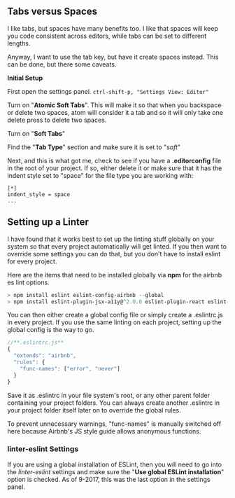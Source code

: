 ## Tabs versus Spaces

I like tabs, but spaces have many benefits too.  I like that spaces will keep you code consistent across editors, while tabs can be set to different lengths.

Anyway, I want to use the tab key, but have it create spaces instead.  This can be done, but there some caveats.

**Initial Setup**

First open the settings panel.
` ctrl-shift-p, "Settings View: Editor" `

Turn on "**Atomic Soft Tabs**". This will make it so that when you backspace or delete two spaces, atom will consider it a tab and so it will only take one delete press to delete two spaces.

Turn on "**Soft Tabs**"

Find the "**Tab Type**" section and make sure it is set to "_soft_"

Next, and this is what got me, check to see if you have a **.editorconfig** file in the root of your project.  If so, either delete it or make sure that it has the indent style set to "space" for the file type you are working with:

```
[*]
indent_style = space
...
```

## Setting up a Linter
I have found that it works best to set up the linting stuff globally on your system so that every project automatically will get linted.  If you then want to override some settings you can do that, but you don't have to install eslint for every project.

Here are the items that need to be installed globally via **npm** for the airbnb es lint options.

```powershell
> npm install eslint eslint-config-airbnb --global  
> npm install eslint-plugin-jsx-a11y@^2.0.0 eslint-plugin-react eslint-plugin-import babel-eslint --global  
```

You can then either create a global config file or simply create a .eslintrc.js in every project.  If you use the same linting on each project, setting up the global config is the way to go.

```javascript
//**.eslintrc.js**
{
  "extends": "airbnb",
  "rules": {
    "func-names": ["error", "never"]
  }
}
```
Save it as .eslintrc in your file system's root, or any other parent folder containing your project folders. You can always create another .eslintrc in your project folder itself later on to override the global rules.

To prevent unnecessary warnings, "func-names" is manually switched off here because Airbnb's JS style guide allows anonymous functions.

### linter-eslint Settings
If you are using a global installation of ESLint, then you will need to go into the _linter-eslint_ settings and make sure the "**Use global ESLint installation**" option is checked. As of 9-2017, this was the last option in the settings panel.
